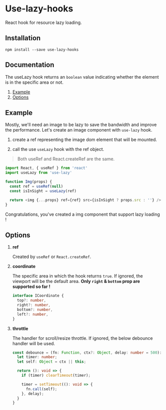 # Use-lazy-hooks
React hook for resource lazy loading.

## Installation

`npm install --save use-lazy-hooks`

## Documentation

The useLazy hook returns an `boolean` value indicating whether the element is in the specific area or not.

1. [Example](#example)
2. [Options](#options)

## <a id="example">Example</a>
Mostly, we'll need an image to be lazy to save the bandwidth and improve the performance. Let's create an image component with `use-lazy` hook.

1. create a ref representing the image dom element that will be mounted.

1. call the use `useLazy` hook with the ref object.

> Both useRef and React.createRef are the same.

```javascript
import React, { useRef } from 'react'
import useLazy from 'use-lazy'

function Img(props) {
  const ref = useRef(null)
  const isInSight = useLazy(ref)

  return <img {...props} ref={ref} src={isInSight ? props.src : ''} />
}
```

Congratulations, you've created a img component that support lazy loading !

## <a id="options">Options</a>

1. **ref**

    Created by `useRef` or `React.createRef`.

1. **coordinate**

    The specific area in which the hook returns `true`. If ignored, the viewport will be the default area.
    **Only `right` & `bottom` prop are supported so far !**

    ```typescript
    interface ICoordinate {
      top?: number,
      right?: number,
      bottom?: number,
      left?: number,
    }
    ```

1. **throttle**

    The handler for scroll/resize throttle. If ignored, the below debounce handler will be used.

    ```typescript
    const debounce = (fn: Function, ctx?: Object, delay: number = 500): EventListener => {
      let timer: number;
      let self: Object = ctx || this;

      return (): void => {
        if (timer) clearTimeout(timer);

        timer = setTimeout((): void => {
          fn.call(self);
        }, delay);
      }
    }    
    ```